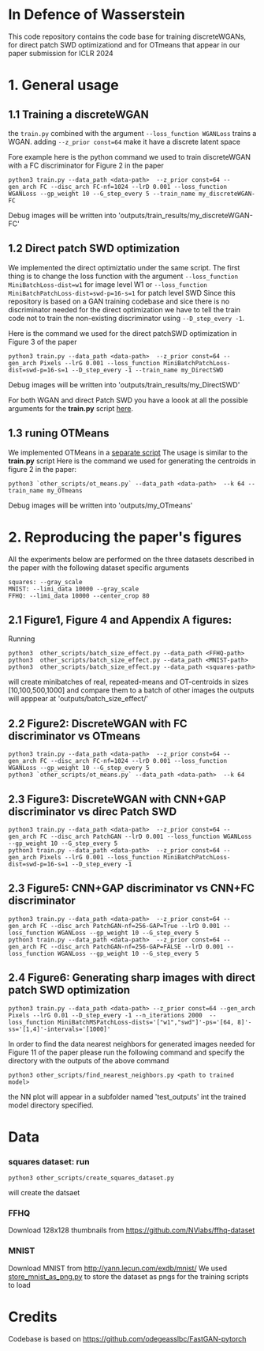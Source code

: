 
# In Defence of Wasserstein

This code repository contains the code base for training discreteWGANs, for direct patch SWD optimizationd and for OTmeans
that appear in our paper submission for ICLR 2024

# 1. General usage
## 1.1 Training a discreteWGAN
the `train.py` combined with the argument `--loss_function WGANLoss` trains a WGAN. adding `--z_prior const=64` make it have a discrete latent space

Fore example here is the python command we used to train discreteWGAN with a FC discriminator for Figure 2 in the paper
```
python3 train.py --data_path <data-path>  --z_prior const=64 --gen_arch FC --disc_arch FC-nf=1024 --lrD 0.001 --loss_function WGANLoss --gp_weight 10 --G_step_every 5 --train_name my_discreteWGAN-FC
```
Debug images will be written into 'outputs/train_results/my_discreteWGAN-FC'

## 1.2 Direct patch SWD optimization
We implemented the direct optimiztatio under the same script. The first thing is to change the loss function with the argument
`--loss_function MiniBatchLoss-dist=w1` for image level W1 or `--loss_function MiniBatchPatchLoss-dist=swd-p=16-s=1` for patch level SWD
Since this repository is based on a GAN training codebase and sice there is no discriminator needed for the direct optimization we have to tell
the train code not to train the non-existing discriminator using `--D_step_every -1`. 

Here is the command we used for the direct patchSWD optimization in Figure 3 of the paper
```
python3 train.py --data_path <data-path>  --z_prior const=64 --gen_arch Pixels --lrG 0.001 --loss_function MiniBatchPatchLoss-dist=swd-p=16-s=1 --D_step_every -1 --train_name my_DirectSWD
```
Debug images will be written into 'outputs/train_results/my_DirectSWD'

For both WGAN and direct Patch SWD you have a loook at all the possible arguments for the **train.py** script [here](utils/train_utils.py).

## 1.3 runing OTMeans
We implemented OTMeans in a [separate script](other_scripts/ot_means.py)
The usage is similar to the **train.py** script
Here is the command we used for generating the centroids in figure 2 in the paper:

```
python3 `other_scripts/ot_means.py` --data_path <data-path>  --k 64 --train_name my_OTmeans
```
Debug images will be written into 'outputs/my_OTmeans'

# 2. Reproducing the paper's figures
All the experiments below are performed on the three datasets described in the paper with the following dataset specific arguments
```
squares: --gray_scale
MNIST: --limi_data 10000 --gray_scale
FFHQ: --limi_data 10000 --center_crop 80
```

## 2.1 Figure1, Figure 4 and Appendix A figures:
Running
```
python3  other_scripts/batch_size_effect.py --data_path <FFHQ-path> 
python3  other_scripts/batch_size_effect.py --data_path <MNIST-path>
python3  other_scripts/batch_size_effect.py --data_path <squares-path>
```
will create minibatches of real, repeated-means and OT-centroids in sizes [10,100,500,1000] and compare them to a batch of other images
the outputs will apppear at 'outputs/batch_size_effect/<dataset-name>'


## 2.2 Figure2: DiscreteWGAN with FC discriminator vs OTmeans

```
python3 train.py --data_path <data-path>  --z_prior const=64 --gen_arch FC --disc_arch FC-nf=1024 --lrD 0.001 --loss_function WGANLoss --gp_weight 10 --G_step_every 5
python3 `other_scripts/ot_means.py` --data_path <data-path>  --k 64 
```

## 2.3 Figure3: DiscreteWGAN with CNN+GAP discriminator vs direc Patch SWD
```
python3 train.py --data_path <data-path>  --z_prior const=64 --gen_arch FC --disc_arch PatchGAN --lrD 0.001 --loss_function WGANLoss --gp_weight 10 --G_step_every 5
python3 train.py --data_path <data-path>  --z_prior const=64 --gen_arch Pixels --lrG 0.001 --loss_function MiniBatchPatchLoss-dist=swd-p=16-s=1 --D_step_every -1 
```


## 2.3 Figure5: CNN+GAP discriminator vs CNN+FC discriminator
```
python3 train.py --data_path <data-path>  --z_prior const=64 --gen_arch FC --disc_arch PatchGAN-nf=256-GAP=True --lrD 0.001 --loss_function WGANLoss --gp_weight 10 --G_step_every 5
python3 train.py --data_path <data-path>  --z_prior const=64 --gen_arch FC --disc_arch PatchGAN-nf=256-GAP=FALSE --lrD 0.001 --loss_function WGANLoss --gp_weight 10 --G_step_every 5
```

## 2.4 Figure6: Generating sharp images with direct patch SWD optimization
```
python3 train.py --data_path <data-path> --z_prior const=64 --gen_arch Pixels --lrG 0.01 --D_step_every -1 --n_iterations 2000  --loss_function MiniBatchMSPatchLoss-dists='["w1","swd"]'-ps='[64, 8]'-ss='[1,4]'-intervals='[1000]'
```

In order to find the data nearest neighbors for generated images needed for Figure 11 of the paper please run
the following command and specify the directory with the outputs of the above command
```
python3 other_scripts/find_nearest_neighbors.py <path to trained model>
```
the NN plot will appear in a subfolder named 'test_outputs' int the trained model directory specified.

# Data
### squares dataset: run 
```
python3 other_scripts/create_squares_dataset.py 
```
will create the datsaet 

### FFHQ
Download 128x128 thumbnails from https://github.com/NVlabs/ffhq-dataset

### MNIST
Download MNIST from http://yann.lecun.com/exdb/mnist/
We used [store_mnist_as_png.py](store_mnist_as_png.py) to store the dataset as pngs for the training scripts to load

# Credits
Codebase is based on https://github.com/odegeasslbc/FastGAN-pytorch
